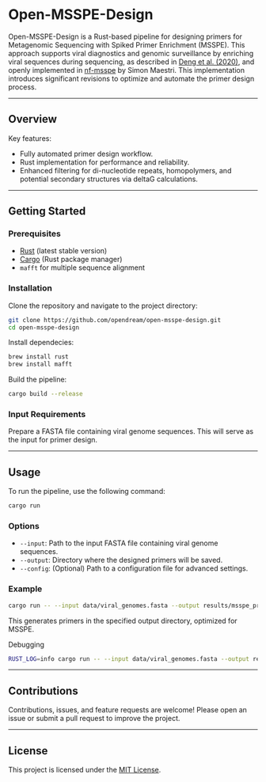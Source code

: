 # Open-MSSPE-Design

Open-MSSPE-Design is a Rust-based pipeline for designing primers for Metagenomic Sequencing with Spiked Primer Enrichment (MSSPE). This approach supports viral diagnostics and genomic surveillance by enriching viral sequences during sequencing, as described in [Deng et al. (2020)](https://doi.org/10.1038/s41564-019-0637-9), and openly implemented in [nf-msspe](https://github.com/MaestSi/nf-msspe) by Simon Maestri. This implementation introduces significant revisions to optimize and automate the primer design process.

---

## Overview

Key features:
- Fully automated primer design workflow.
- Rust implementation for performance and reliability.
- Enhanced filtering for di-nucleotide repeats, homopolymers, and potential secondary structures via deltaG calculations.

---

## Getting Started

### Prerequisites
- [Rust](https://www.rust-lang.org/tools/install) (latest stable version)
- [Cargo](https://crates.io/) (Rust package manager)
- `mafft` for multiple sequence alignment

### Installation
Clone the repository and navigate to the project directory:
```bash
git clone https://github.com/opendream/open-msspe-design.git
cd open-msspe-design
```

Install dependecies:
```bash
brew install rust
brew install mafft
```

Build the pipeline:
```bash
cargo build --release
```

### Input Requirements
Prepare a FASTA file containing viral genome sequences. This will serve as the input for primer design.

---

## Usage

To run the pipeline, use the following command:
```bash
cargo run
```

### Options
- `--input`: Path to the input FASTA file containing viral genome sequences.
- `--output`: Directory where the designed primers will be saved.
- `--config`: (Optional) Path to a configuration file for advanced settings.

### Example
```bash
cargo run -- --input data/viral_genomes.fasta --output results/msspe_primers.csv
```

This generates primers in the specified output directory, optimized for MSSPE.

Debugging
```bash
RUST_LOG=info cargo run -- --input data/viral_genomes.fasta --output results/msspe_primers.csv
```

---

## Contributions
Contributions, issues, and feature requests are welcome! Please open an issue or submit a pull request to improve the project.

---

## License
This project is licensed under the [MIT License](LICENSE).
